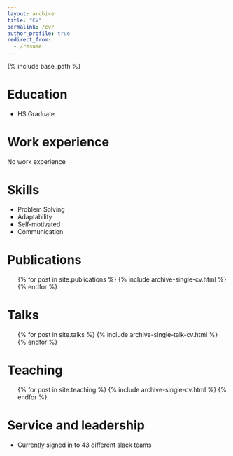 ```yaml
---
layout: archive
title: "CV"
permalink: /cv/
author_profile: true
redirect_from:
  - /resume
---
```


{% include base_path %}

Education
======
* HS Graduate

Work experience
======
No work experience

Skills
======
* Problem Solving
* Adaptability
* Self-motivated
* Communication

Publications
======
  <ul>{% for post in site.publications %}
    {% include archive-single-cv.html %}
  {% endfor %}</ul>
  
Talks
======
  <ul>{% for post in site.talks %}
    {% include archive-single-talk-cv.html %}
  {% endfor %}</ul>
  
Teaching
======
  <ul>{% for post in site.teaching %}
    {% include archive-single-cv.html %}
  {% endfor %}</ul>
  
Service and leadership
======
* Currently signed in to 43 different slack teams
